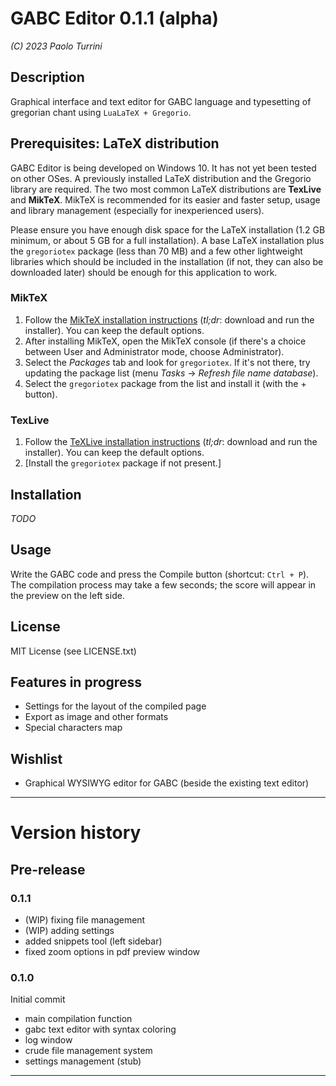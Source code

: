 # GABC Editor 0.1.1 (alpha)

_(C) 2023 Paolo Turrini_

## Description

Graphical interface and text editor for GABC language and typesetting of gregorian chant using `LuaLaTeX + Gregorio`.

## Prerequisites: LaTeX distribution

GABC Editor is being developed on Windows 10. It has not yet been tested on other OSes.
A previously installed LaTeX distribution and the Gregorio library are required. The two most common LaTeX distributions are **TexLive** and **MikTeX**. MikTeX is recommended for its easier and faster setup, usage and library management (especially for inexperienced users).

Please ensure you have enough disk space for the LaTeX installation (1.2 GB minimum, or about 5 GB for a full installation).
A base LaTeX installation plus the `gregoriotex` package (less than 70 MB) and a few other lightweight libraries which should be included in the installation (if not, they can also be downloaded later) should be enough for this application to work.

### MikTeX

1. Follow the [MikTeX installation instructions](https://miktex.org/howto/install-miktex) (_tl;dr_: download and run the installer). You can keep the default options.
2. After installing MikTeX, open the MikTeX console (if there's a choice between User and Administrator mode, choose Administrator).
3. Select the _Packages_ tab and look for `gregoriotex`. If it's not there, try updating the package list (menu _Tasks_ -> _Refresh file name database_).
4. Select the `gregoriotex` package from the list and install it (with the + button).

### TexLive

1. Follow the [TeXLive installation instructions](https://www.tug.org/texlive/windows.html) (_tl;dr_: download and run the installer). You can keep the default options.
2. [Install the `gregoriotex` package if not present.]

## Installation

_TODO_

## Usage

Write the GABC code and press the Compile button (shortcut: `Ctrl + P`). The compilation process may take a few seconds; the score will appear in the preview on the left side.

## License

MIT License
(see LICENSE.txt)

## Features in progress

- Settings for the layout of the compiled page
- Export as image and other formats
- Special characters map

## Wishlist

- Graphical WYSIWYG editor for GABC (beside the existing text editor)

---

# Version history

## Pre-release

### 0.1.1

- (WIP) fixing file management
- (WIP) adding settings
- added snippets tool (left sidebar)
- fixed zoom options in pdf preview window

### 0.1.0
Initial commit
- main compilation function
- gabc text editor with syntax coloring
- log window
- crude file management system
- settings management (stub)

---